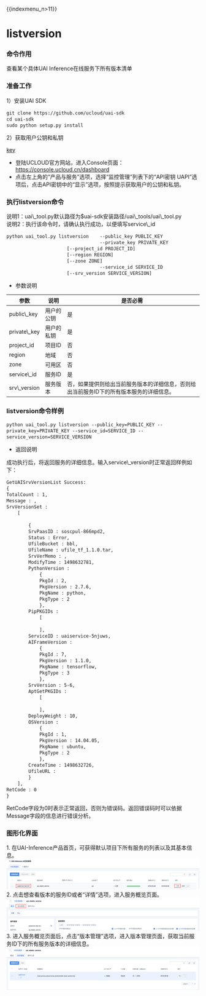 {{indexmenu_n>11}}

# listversion

### 命令作用

查看某个具体UAI Inference在线服务下所有版本清单

### 准备工作

1）安装UAI SDK

    git clone https://github.com/ucloud/uai-sdk
    cd uai-sdk
    sudo python setup.py install

2）获取用户公钥和私钥

[key](/ai/uai-inference/base/key)

  - 登陆UCLOUD官方网站，进入Console页面：<https://console.ucloud.cn/dashboard>
  - 点击左上角的“产品与服务”选项，选择“监控管理”列表下的“API密钥
    UAPI”选项后，点击API密钥中的“显示”选项，按照提示获取用户的公钥和私钥。

### 执行listversion命令

说明1：uai\\\_tool.py默认路径为$uai-sdk安装路径/uai\\\_tools/uai\\\_tool.py  
说明2：执行该命令时，请确认[](/ai/uai-inference/use/oplist/create)执行成功，以便填写service\\\_id  

    python uai_tool.py listversion    --public_key PUBLIC_KEY
                                      --private_key PRIVATE_KEY
                          [--project_id PROJECT_ID]
                          [--region REGION]
                          [--zone ZONE]
                                      --service_id SERVICE_ID
                          [--srv_version SERVICE_VERSION]

  - 参数说明  

| 参数             | 说明    | 是否必需                                          |
| -------------- | ----- | --------------------------------------------- |
| public\\\_key  | 用户的公钥 | 是                                             |
| private\\\_key | 用户的私钥 | 是                                             |
| project\_id    | 项目ID  | 否                                             |
| region         | 地域    | 否                                             |
| zone           | 可用区   | 否                                             |
| service\\\_id  | 服务ID  | 是                                             |
| srv\\\_version | 服务版本  | 否，如果提供则给出当前服务版本的详细信息，否则给出当前服务ID下的所有版本服务的详细信息。 |

### listversion命令样例

    python uai_tool.py listversion --public_key=PUBLIC_KEY --private_key=PRIVATE_KEY --service_id=SERVICE_ID --service_version=SERVICE_VERSION

  - 返回说明

成功执行后，将返回服务的详细信息。输入service\\\_version时正常返回样例如下：

    GetUAISrvVersionList Success:
    {
    TotalCount : 1,
    Message : ,
    SrvVersionSet :
        [
    
            {
            SrvPaasID : soscpul-866mpd2,
            Status : Error,
            UfileBucket : bbl,
            UfileName : ufile_tf_1.1.0.tar,
            SrvVerMemo : ,
            ModifyTime : 1498632781,
            PythonVersion :
                {
                PkgId : 2,
                PkgVersion : 2.7.6,
                PkgName : python,
                PkgType : 2
                },
            PipPKGIDs :
                [
    
                ],
            ServiceID : uaiservice-5njuws,
            AIFrameVersion :
                {
                PkgId : 7,
                PkgVersion : 1.1.0,
                PkgName : tensorflow,
                PkgType : 3
                },
            SrvVersion : 5-6,
            AptGetPKGIDs :
                [
    
                ],
            DeployWeight : 10,
            OSVersion :
                {
                PkgId : 1,
                PkgVersion : 14.04.05,
                PkgName : ubuntu,
                PkgType : 2
                },
            CreateTime : 1498632726,
            UfileURL :
            }
        ],
    RetCode : 0
    }

RetCode字段为0时表示正常返回，否则为错误码。返回错误码时可以依据Message字段的信息进行错误分析。

### 图形化界面

1\. 在UAI-Inference产品首页，可获得默认项目下所有服务的列表以及其基本信息。  
![](/images/use/oplist/listversion/listversion0.png)  
2\. 点击想查看版本的服务ID或者“详情”选项，进入服务概览页面。  
![](/images/use/oplist/listversion/listversion1.png)  
3\. 进入服务概览页面后，点击“版本管理”选项，进入版本管理页面，获取当前服务ID下的所有服务版本的详细信息。  
![](/images/use/oplist/listversion/listversion2.png)
